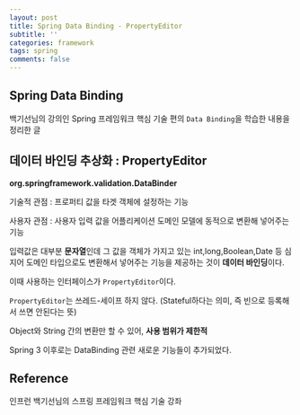 ```yaml
---
layout: post
title: Spring Data Binding - PropertyEditor
subtitle: ''
categories: framework
tags: spring
comments: false
---
```


## Spring Data Binding

백기선님의 강의인 Spring 프레임워크 핵심 기술 편의 `Data Binding`을 학습한 내용을 정리한 글

## 데이터 바인딩 추상화 : PropertyEditor

**org.springframework.validation.DataBinder**

기술적 관점 : 프로퍼티 값을 타겟 객체에 설정하는 기능

사용자 관점 : 사용자 입력 값을 어플리케이션 도메인 모델에 동적으로 변환해 넣어주는 기능

입력값은 대부분 **문자열**인데 그 값을 객체가 가지고 있는 int,long,Boolean,Date 등 심지어 도메인 타입으로도 변환해서 넣어주는 기능을 제공하는 것이 **데이터 바인딩**이다.

이때 사용하는 인터페이스가 `PropertyEditor`이다.

`PropertyEditor`는 쓰레드-세이프 하지 않다. (Stateful하다는 의미, 즉 빈으로 등록해서 쓰면 안된다는 뜻)

Object와 String 간의 변환만 할 수 있어, **사용 범위가 제한적**

Spring 3 이후로는 DataBinding 관련 새로운 기능들이 추가되었다.


## Reference

인프런 백기선님의 스프링 프레임워크 핵심 기술 강좌
